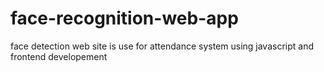 # face-recognition-web-app
face detection web site is use for attendance system using javascript and frontend developement
